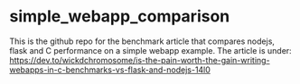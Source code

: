 # simple_webapp_comparison

This is the github repo for the benchmark article that compares nodejs, flask and C performance on a simple webapp example. The article is under: https://dev.to/wickdchromosome/is-the-pain-worth-the-gain-writing-webapps-in-c-benchmarks-vs-flask-and-nodejs-14l0
